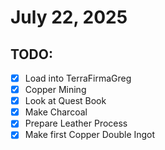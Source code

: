# July 22, 2025

## TODO:
  - [x] Load into TerraFirmaGreg
  - [x] Copper Mining
  - [x] Look at Quest Book
  - [x] Make Charcoal
  - [x] Prepare Leather Process
  - [x] Make first Copper Double Ingot
